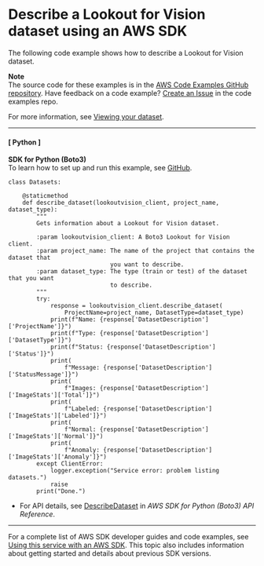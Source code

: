 # Describe a Lookout for Vision dataset using an AWS SDK<a name="example_lookoutvision_DescribeDataset_section"></a>

The following code example shows how to describe a Lookout for Vision dataset\.

**Note**  
The source code for these examples is in the [AWS Code Examples GitHub repository](https://github.com/awsdocs/aws-doc-sdk-examples)\. Have feedback on a code example? [Create an Issue](https://github.com/awsdocs/aws-doc-sdk-examples/issues/new/choose) in the code examples repo\. 

For more information, see [Viewing your dataset](https://docs.aws.amazon.com/lookout-for-vision/latest/developer-guide/view-datasets.html)\.

------
#### [ Python ]

**SDK for Python \(Boto3\)**  
 To learn how to set up and run this example, see [GitHub](https://github.com/awsdocs/aws-doc-sdk-examples/tree/main/python/example_code/lookoutvision#code-examples)\. 
  

```
class Datasets:

    @staticmethod
    def describe_dataset(lookoutvision_client, project_name, dataset_type):
        """
        Gets information about a Lookout for Vision dataset.

        :param lookoutvision_client: A Boto3 Lookout for Vision client.
        :param project_name: The name of the project that contains the dataset that
                             you want to describe.
        :param dataset_type: The type (train or test) of the dataset that you want
                             to describe.
        """
        try:
            response = lookoutvision_client.describe_dataset(
                ProjectName=project_name, DatasetType=dataset_type)
            print(f"Name: {response['DatasetDescription']['ProjectName']}")
            print(f"Type: {response['DatasetDescription']['DatasetType']}")
            print(f"Status: {response['DatasetDescription']['Status']}")
            print(
                f"Message: {response['DatasetDescription']['StatusMessage']}")
            print(
                f"Images: {response['DatasetDescription']['ImageStats']['Total']}")
            print(
                f"Labeled: {response['DatasetDescription']['ImageStats']['Labeled']}")
            print(
                f"Normal: {response['DatasetDescription']['ImageStats']['Normal']}")
            print(
                f"Anomaly: {response['DatasetDescription']['ImageStats']['Anomaly']}")
        except ClientError:
            logger.exception("Service error: problem listing datasets.")
            raise
        print("Done.")
```
+  For API details, see [DescribeDataset](https://docs.aws.amazon.com/goto/boto3/lookoutvision-2020-11-20/DescribeDataset) in *AWS SDK for Python \(Boto3\) API Reference*\. 

------

For a complete list of AWS SDK developer guides and code examples, see [Using this service with an AWS SDK](sdk-general-information-section.md)\. This topic also includes information about getting started and details about previous SDK versions\.